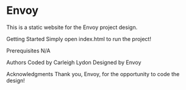 # Envoy

This is a static website for the Envoy project design.

Getting Started
Simply open index.html to run the project!

Prerequisites
N/A

Authors
Coded by Carleigh Lydon 
Designed by Envoy

Acknowledgments
Thank you, Envoy, for the opportunity to code the design!
